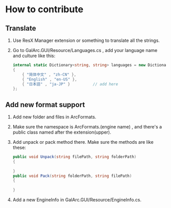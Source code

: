 # How to contribute

## Translate

1. Use ResX Manager extension or something to translate all the strings.

3. Go to GalArc.GUI/Resource/Languages.cs , add your language name and culture like this:

   ```C#
   internal static Dictionary<string, string> languages = new Dictionary<string, string>
   {
       { "简体中文" , "zh-CN" },
       { "English" , "en-US" },
       { "日本語" , "ja-JP" }			// add here
   };
   ```

## Add new format support

1. Add new folder and files in ArcFormats. 

2. Make sure the namespace is ArcFormats.(engine name) , and there's a public class named after the extension(upper). 

3. Add unpack or pack method there. Make sure the methods are like these:

   ```C#
   public void Unpack(string filePath, string folderPath)
   {
       
   }
   public void Pack(string folderPath, string filePath)
   {
       
   }
   ```

4. Add a new EngineInfo in GalArc.GUI/Resource/EngineInfo.cs.